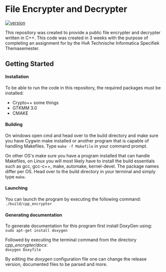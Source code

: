 # File Encrypter and Decrypter

[![version](https://img.shields.io/badge/version-v1.0.0-brightgreen)]()

This repository was created to provide a public file encrypter and decrypter written
in C++. This code was created in 3 weeks with the purpose of completing an assignment for
by the HvA Technische Informatica Specifiek Themasemester.

## Getting Started

#### Installation

To be able to run the code in this repository, the required packages must be installed:   

* Crypto++ some things  
* GTKMM 3.0
* CMAKE

#### Building

On windows open cmd and head over to the build directory and make sure you have Cygwin make installed or another
program that is capable of handling Makefiles. Type `make -f Makefile` in your command prompt.

On other OS's make sure you have a program installed that can handle Makefiles, on Linux
you will most likely have to install the build essentials such as 
gcc, gcc-c++, make, automake, kernel-devel. The package names differ per OS. Head over to the build
directory in your terminal and simply type `make`.

#### Launching

You can launch the program by executing the following command:   
`./build/cpp_encrypter`


#### Generating documentation
To generate documentation for this program first install DoxyGen using:   
`sudo apt-get install doxygen`

Followed by executing the terminal command from the directory *cpp_encrypter/docs*:   
`doxygen Doxyfile`

By editing the *doxygen* configuration file one can change the release version, documented files to be parsed and more.

